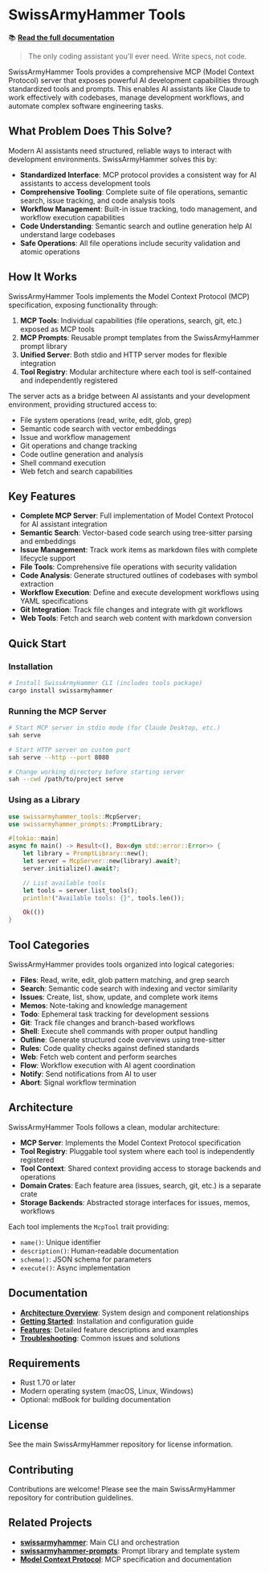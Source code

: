 # SwissArmyHammer Tools

📚 **[Read the full documentation](https://swissarmyhammer.github.io/swissarmyhammer-tools/)**

> The only coding assistant you'll ever need. Write specs, not code.

SwissArmyHammer Tools provides a comprehensive MCP (Model Context Protocol) server that exposes powerful AI development capabilities through standardized tools and prompts. This enables AI assistants like Claude to work effectively with codebases, manage development workflows, and automate complex software engineering tasks.

## What Problem Does This Solve?

Modern AI assistants need structured, reliable ways to interact with development environments. SwissArmyHammer solves this by:

- **Standardized Interface**: MCP protocol provides a consistent way for AI assistants to access development tools
- **Comprehensive Tooling**: Complete suite of file operations, semantic search, issue tracking, and code analysis tools
- **Workflow Management**: Built-in issue tracking, todo management, and workflow execution capabilities
- **Code Understanding**: Semantic search and outline generation help AI understand large codebases
- **Safe Operations**: All file operations include security validation and atomic operations

## How It Works

SwissArmyHammer Tools implements the Model Context Protocol (MCP) specification, exposing functionality through:

1. **MCP Tools**: Individual capabilities (file operations, search, git, etc.) exposed as MCP tools
2. **MCP Prompts**: Reusable prompt templates from the SwissArmyHammer prompt library
3. **Unified Server**: Both stdio and HTTP server modes for flexible integration
4. **Tool Registry**: Modular architecture where each tool is self-contained and independently registered

The server acts as a bridge between AI assistants and your development environment, providing structured access to:

- File system operations (read, write, edit, glob, grep)
- Semantic code search with vector embeddings
- Issue and workflow management
- Git operations and change tracking
- Code outline generation and analysis
- Shell command execution
- Web fetch and search capabilities

## Key Features

- **Complete MCP Server**: Full implementation of Model Context Protocol for AI assistant integration
- **Semantic Search**: Vector-based code search using tree-sitter parsing and embeddings
- **Issue Management**: Track work items as markdown files with complete lifecycle support
- **File Tools**: Comprehensive file operations with security validation
- **Code Analysis**: Generate structured outlines of codebases with symbol extraction
- **Workflow Execution**: Define and execute development workflows using YAML specifications
- **Git Integration**: Track file changes and integrate with git workflows
- **Web Tools**: Fetch and search web content with markdown conversion

## Quick Start

### Installation

```bash
# Install SwissArmyHammer CLI (includes tools package)
cargo install swissarmyhammer
```

### Running the MCP Server

```bash
# Start MCP server in stdio mode (for Claude Desktop, etc.)
sah serve

# Start HTTP server on custom port
sah serve --http --port 8080

# Change working directory before starting server
sah --cwd /path/to/project serve
```

### Using as a Library

```rust
use swissarmyhammer_tools::McpServer;
use swissarmyhammer_prompts::PromptLibrary;

#[tokio::main]
async fn main() -> Result<(), Box<dyn std::error::Error>> {
    let library = PromptLibrary::new();
    let server = McpServer::new(library).await?;
    server.initialize().await?;

    // List available tools
    let tools = server.list_tools();
    println!("Available tools: {}", tools.len());

    Ok(())
}
```

## Tool Categories

SwissArmyHammer provides tools organized into logical categories:

- **Files**: Read, write, edit, glob pattern matching, and grep search
- **Search**: Semantic code search with indexing and vector similarity
- **Issues**: Create, list, show, update, and complete work items
- **Memos**: Note-taking and knowledge management
- **Todo**: Ephemeral task tracking for development sessions
- **Git**: Track file changes and branch-based workflows
- **Shell**: Execute shell commands with proper output handling
- **Outline**: Generate structured code overviews using tree-sitter
- **Rules**: Code quality checks against defined standards
- **Web**: Fetch web content and perform searches
- **Flow**: Workflow execution with AI agent coordination
- **Notify**: Send notifications from AI to user
- **Abort**: Signal workflow termination

## Architecture

SwissArmyHammer Tools follows a clean, modular architecture:

- **MCP Server**: Implements the Model Context Protocol specification
- **Tool Registry**: Pluggable tool system where each tool is independently registered
- **Tool Context**: Shared context providing access to storage backends and operations
- **Domain Crates**: Each feature area (issues, search, git, etc.) is a separate crate
- **Storage Backends**: Abstracted storage interfaces for issues, memos, workflows

Each tool implements the `McpTool` trait providing:
- `name()`: Unique identifier
- `description()`: Human-readable documentation
- `schema()`: JSON schema for parameters
- `execute()`: Async implementation

## Documentation

- **[Architecture Overview](https://swissarmyhammer.github.io/swissarmyhammer-tools/architecture.html)**: System design and component relationships
- **[Getting Started](https://swissarmyhammer.github.io/swissarmyhammer-tools/getting-started.html)**: Installation and configuration guide
- **[Features](https://swissarmyhammer.github.io/swissarmyhammer-tools/features.html)**: Detailed feature descriptions and examples
- **[Troubleshooting](https://swissarmyhammer.github.io/swissarmyhammer-tools/troubleshooting.html)**: Common issues and solutions

## Requirements

- Rust 1.70 or later
- Modern operating system (macOS, Linux, Windows)
- Optional: mdBook for building documentation

## License

See the main SwissArmyHammer repository for license information.

## Contributing

Contributions are welcome! Please see the main SwissArmyHammer repository for contribution guidelines.

## Related Projects

- **[swissarmyhammer](https://github.com/swissarmyhammer/swissarmyhammer)**: Main CLI and orchestration
- **[swissarmyhammer-prompts](https://github.com/swissarmyhammer/swissarmyhammer-prompts)**: Prompt library and template system
- **[Model Context Protocol](https://modelcontextprotocol.io)**: MCP specification and documentation
